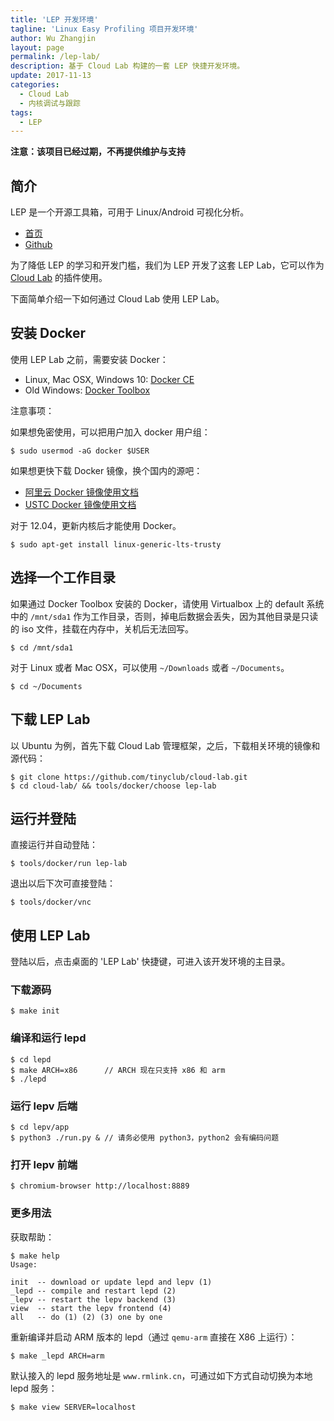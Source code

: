 ```yaml
---
title: 'LEP 开发环境'
tagline: 'Linux Easy Profiling 项目开发环境'
author: Wu Zhangjin
layout: page
permalink: /lep-lab/
description: 基于 Cloud Lab 构建的一套 LEP 快捷开发环境。
update: 2017-11-13
categories:
  - Cloud Lab
  - 内核调试与跟踪
tags:
  - LEP
---
```


**注意：该项目已经过期，不再提供维护与支持**

## 简介

LEP 是一个开源工具箱，可用于 Linux/Android 可视化分析。

* [首页](http://www.linuxep.com/)
* [Github](https://github.com/linuxep/)

为了降低 LEP 的学习和开发门槛，我们为 LEP 开发了这套 LEP Lab，它可以作为 [Cloud Lab](https://tinylab.org/cloud-lab) 的插件使用。

下面简单介绍一下如何通过 Cloud Lab 使用 LEP Lab。

## 安装 Docker

使用 LEP Lab 之前，需要安装 Docker：

* Linux, Mac OSX, Windows 10: [Docker CE](https://store.docker.com/search?type=edition&offering=community)
* Old Windows: [Docker Toolbox](https://www.docker.com/docker-toolbox)

注意事项：

如果想免密使用，可以把用户加入 docker 用户组：

    $ sudo usermod -aG docker $USER

如果想更快下载 Docker 镜像，换个国内的源吧：

  * [阿里云 Docker 镜像使用文档](https://help.aliyun.com/document_detail/60750.html)
  * [USTC Docker 镜像使用文档](https://lug.ustc.edu.cn/wiki/mirrors/help/docker)

对于 12.04，更新内核后才能使用 Docker。

    $ sudo apt-get install linux-generic-lts-trusty

## 选择一个工作目录

如果通过 Docker Toolbox 安装的 Docker，请使用 Virtualbox 上的 default 系统中的 `/mnt/sda1` 作为工作目录，否则，掉电后数据会丢失，因为其他目录是只读的 iso 文件，挂载在内存中，关机后无法回写。

    $ cd /mnt/sda1

对于 Linux 或者 Mac OSX，可以使用 `~/Downloads` 或者 `~/Documents`。

    $ cd ~/Documents

## 下载 LEP Lab

以 Ubuntu 为例，首先下载 Cloud Lab 管理框架，之后，下载相关环境的镜像和源代码：

    $ git clone https://github.com/tinyclub/cloud-lab.git
    $ cd cloud-lab/ && tools/docker/choose lep-lab

## 运行并登陆

直接运行并自动登陆：

    $ tools/docker/run lep-lab

退出以后下次可直接登陆：

    $ tools/docker/vnc

## 使用 LEP Lab

登陆以后，点击桌面的 'LEP Lab' 快捷键，可进入该开发环境的主目录。

### 下载源码

    $ make init

### 编译和运行 lepd

    $ cd lepd
    $ make ARCH=x86      // ARCH 现在只支持 x86 和 arm
    $ ./lepd

### 运行 lepv 后端

    $ cd lepv/app
    $ python3 ./run.py & // 请务必使用 python3，python2 会有编码问题

### 打开 lepv 前端

    $ chromium-browser http://localhost:8889

### 更多用法

获取帮助：

    $ make help
    Usage:

    init  -- download or update lepd and lepv (1)
    _lepd -- compile and restart lepd (2)
    _lepv -- restart the lepv backend (3)
    view  -- start the lepv frontend (4)
    all   -- do (1) (2) (3) one by one

重新编译并启动 ARM 版本的 lepd（通过 `qemu-arm` 直接在 X86 上运行）：

    $ make _lepd ARCH=arm

默认接入的 lepd 服务地址是 `www.rmlink.cn`，可通过如下方式自动切换为本地 lepd 服务：

    $ make view SERVER=localhost
